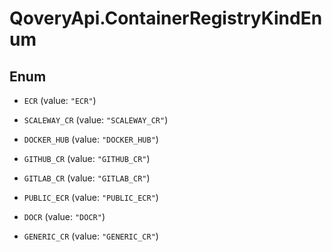 # QoveryApi.ContainerRegistryKindEnum

## Enum


* `ECR` (value: `"ECR"`)

* `SCALEWAY_CR` (value: `"SCALEWAY_CR"`)

* `DOCKER_HUB` (value: `"DOCKER_HUB"`)

* `GITHUB_CR` (value: `"GITHUB_CR"`)

* `GITLAB_CR` (value: `"GITLAB_CR"`)

* `PUBLIC_ECR` (value: `"PUBLIC_ECR"`)

* `DOCR` (value: `"DOCR"`)

* `GENERIC_CR` (value: `"GENERIC_CR"`)


